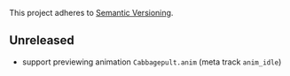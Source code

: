 This project adheres to [Semantic Versioning](https://semver.org/spec/v2.0.0.html).

## Unreleased

- support previewing animation `Cabbagepult.anim` (meta track `anim_idle`)
